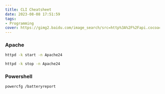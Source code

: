 ```yaml
---
title: CLI Cheatsheet
date: 2023-08-08 17:51:59
tags:
- Programming
cover: https://gimg2.baidu.com/image_search/src=http%3A%2F%2Fapi.cocoachina.com%2Fuploads%2Fimage%2F20200302%2F1583116203870375.jpg&refer=http%3A%2F%2Fapi.cocoachina.com&app=2002&size=f9999,10000&q=a80&n=0&g=0n&fmt=jpeg?sec=1640425793&t=621d7a5ff58c96583b4a142b7c0aa219
---
```

### Apache
``` bash
httpd -k start -n Apache24

httpd -k stop -n Apache24
```

### Powershell
``` bash
powercfg /batteryreport